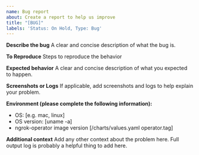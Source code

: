 ```yaml
---
name: Bug report
about: Create a report to help us improve
title: "[BUG]"
labels: 'Status: On Hold, Type: Bug'
---
```


**Describe the bug**
A clear and concise description of what the bug is.

**To Reproduce**
Steps to reproduce the behavior

**Expected behavior**
A clear and concise description of what you expected to happen.

**Screenshots or Logs**
If applicable, add screenshots and logs to help explain your problem.

**Environment (please complete the following information):**
- OS: [e.g. mac, linux]
- OS version: [uname -a]
- ngrok-operator image version [/charts/values.yaml operator.tag]

**Additional context**
Add any other context about the problem here. Full output log is probably a helpful thing to add here.
